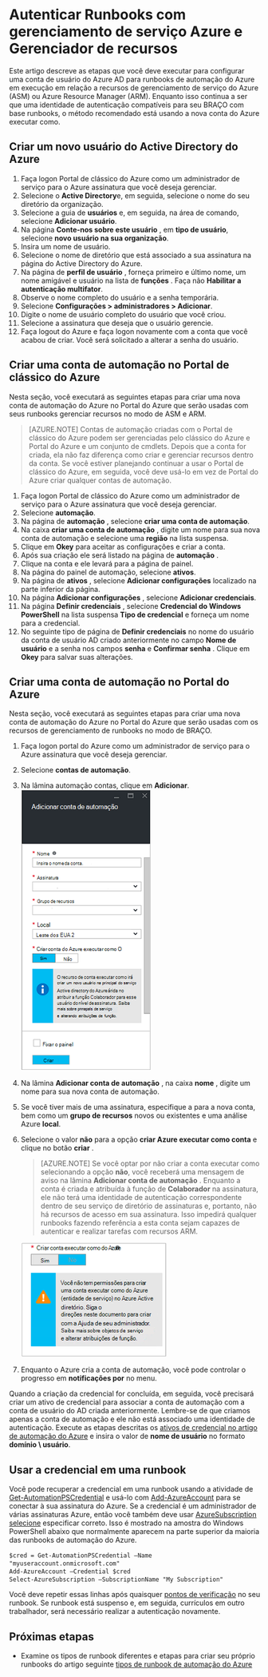 <properties
   pageTitle="Configurar conta de usuário do Azure AD | Microsoft Azure"
   description="Este artigo descreve como configurar credenciais de conta de usuário do Azure AD para runbooks na automação do Azure para autenticar BRAÇO e ASM."
   services="automation"
   documentationCenter=""
   authors="MGoedtel"
   manager="jwhit"
   editor="tysonn"
   keywords="conta de usuário do active directory do Azure usuário, azure serviço gerenciamento, azure ad" />
<tags
   ms.service="automation"
   ms.devlang="na"
   ms.topic="get-started-article"
   ms.tgt_pltfrm="na"
   ms.workload="infrastructure-services"
   ms.date="09/12/2016"
   ms.author="magoedte" />

# <a name="authenticate-runbooks-with-azure-service-management-and-resource-manager"></a>Autenticar Runbooks com gerenciamento de serviço Azure e Gerenciador de recursos

Este artigo descreve as etapas que você deve executar para configurar uma conta de usuário do Azure AD para runbooks de automação do Azure em execução em relação a recursos de gerenciamento de serviço do Azure (ASM) ou Azure Resource Manager (ARM).  Enquanto isso continua a ser que uma identidade de autenticação compatíveis para seu BRAÇO com base runbooks, o método recomendado está usando a nova conta do Azure executar como.       

## <a name="create-a-new-azure-active-directory-user"></a>Criar um novo usuário do Active Directory do Azure

1. Faça logon Portal de clássico do Azure como um administrador de serviço para o Azure assinatura que você deseja gerenciar.
2. Selecione o **Active Directory**e, em seguida, selecione o nome do seu diretório da organização.
3. Selecione a guia de **usuários** e, em seguida, na área de comando, selecione **Adicionar usuário**.
4. Na página **Conte-nos sobre este usuário** , em **tipo de usuário**, selecione **novo usuário na sua organização**.
5. Insira um nome de usuário.  
6. Selecione o nome de diretório que está associado a sua assinatura na página do Active Directory do Azure.
7. Na página de **perfil de usuário** , forneça primeiro e último nome, um nome amigável e usuário na lista de **funções** .  Faça não **Habilitar a autenticação multifator**.
8. Observe o nome completo do usuário e a senha temporária.
9. Selecione **Configurações > administradores > Adicionar**.
10. Digite o nome de usuário completo do usuário que você criou.
11. Selecione a assinatura que deseja que o usuário gerencie.
12. Faça logout do Azure e faça logon novamente com a conta que você acabou de criar. Você será solicitado a alterar a senha do usuário.


## <a name="create-an-automation-account-in-azure-classic-portal"></a>Criar uma conta de automação no Portal de clássico do Azure
Nesta seção, você executará as seguintes etapas para criar uma nova conta de automação do Azure no Portal do Azure que serão usadas com seus runbooks gerenciar recursos no modo de ASM e ARM.  

>[AZURE.NOTE] Contas de automação criadas com o Portal de clássico do Azure podem ser gerenciadas pelo clássico do Azure e Portal do Azure e um conjunto de cmdlets. Depois que a conta for criada, ela não faz diferença como criar e gerenciar recursos dentro da conta. Se você estiver planejando continuar a usar o Portal de clássico do Azure, em seguida, você deve usá-lo em vez de Portal do Azure criar qualquer contas de automação.


1. Faça logon Portal de clássico do Azure como um administrador de serviço para o Azure assinatura que você deseja gerenciar.
2. Selecione **automação**.
3. Na página de **automação** , selecione **criar uma conta de automação**.
4. Na caixa **criar uma conta de automação** , digite um nome para sua nova conta de automação e selecione uma **região** na lista suspensa.  
5. Clique em **Okey** para aceitar as configurações e criar a conta.
6. Após sua criação ele será listado na página de **automação** .
7. Clique na conta e ele levará para a página de painel.  
8. Na página do painel de automação, selecione **ativos**.
9. Na página de **ativos** , selecione **Adicionar configurações** localizado na parte inferior da página.
10. Na página **Adicionar configurações** , selecione **Adicionar credenciais**.
11. Na página **Definir credenciais** , selecione **Credencial do Windows PowerShell** na lista suspensa **Tipo de credencial** e forneça um nome para a credencial.
12. No seguinte tipo de página de **Definir credenciais** no nome do usuário da conta de usuário AD criado anteriormente no campo **Nome de usuário** e a senha nos campos **senha** e **Confirmar senha** . Clique em **Okey** para salvar suas alterações.

## <a name="create-an-automation-account-in-the-azure-portal"></a>Criar uma conta de automação no Portal do Azure

Nesta seção, você executará as seguintes etapas para criar uma nova conta de automação do Azure no Portal do Azure que serão usadas com os recursos de gerenciamento de runbooks no modo de BRAÇO.  

1. Faça logon portal do Azure como um administrador de serviço para o Azure assinatura que você deseja gerenciar.
2. Selecione **contas de automação**.
3. Na lâmina automação contas, clique em **Adicionar**.<br>![Adicionar conta de automação](media/automation-sec-configure-azure-runas-account/add-automation-acct-properties.png)
2. Na lâmina **Adicionar conta de automação** , na caixa **nome** , digite um nome para sua nova conta de automação.
5. Se você tiver mais de uma assinatura, especifique a para a nova conta, bem como um **grupo de recursos** novos ou existentes e uma análise Azure **local**.
3. Selecione o valor **não** para a opção **criar Azure executar como conta** e clique no botão **criar** .  

    >[AZURE.NOTE] Se você optar por não criar a conta executar como selecionando a opção **não**, você receberá uma mensagem de aviso na lâmina **Adicionar conta de automação** .  Enquanto a conta é criada e atribuída à função de **Colaborador** na assinatura, ele não terá uma identidade de autenticação correspondente dentro de seu serviço de diretório de assinaturas e, portanto, não há recursos de acesso em sua assinatura.  Isso impedirá qualquer runbooks fazendo referência a esta conta sejam capazes de autenticar e realizar tarefas com recursos ARM.

    ![Adicionar automação aviso de conta](media/automation-sec-configure-azure-runas-account/add-automation-acct-properties-error.png)

4. Enquanto o Azure cria a conta de automação, você pode controlar o progresso em **notificações por** no menu.

Quando a criação da credencial for concluída, em seguida, você precisará criar um ativo de credencial para associar a conta de automação com a conta de usuário do AD criada anteriormente.  Lembre-se de que criamos apenas a conta de automação e ele não está associado uma identidade de autenticação.  Execute as etapas descritas os [ativos de credencial no artigo de automação do Azure](../automation/automation-credentials.md#creating-a-new-credential) e insira o valor de **nome de usuário** no formato **domínio \ usuário**.

## <a name="use-the-credential-in-a-runbook"></a>Usar a credencial em uma runbook

Você pode recuperar a credencial em uma runbook usando a atividade de [Get-AutomationPSCredential](http://msdn.microsoft.com/library/dn940015.aspx) e usá-lo com [Add-AzureAccount](http://msdn.microsoft.com/library/azure/dn722528.aspx) para se conectar à sua assinatura do Azure. Se a credencial é um administrador de várias assinaturas Azure, então você também deve usar [AzureSubscription selecione](http://msdn.microsoft.com/library/dn495203.aspx) especificar correto. Isso é mostrado na amostra do Windows PowerShell abaixo que normalmente aparecem na parte superior da maioria das runbooks de automação do Azure.

    $cred = Get-AutomationPSCredential –Name "myuseraccount.onmicrosoft.com"
    Add-AzureAccount –Credential $cred
    Select-AzureSubscription –SubscriptionName "My Subscription"

Você deve repetir essas linhas após quaisquer [pontos de verificação](http://technet.microsoft.com/library/dn469257.aspx#bk_Checkpoints) no seu runbook. Se runbook está suspenso e, em seguida, currículos em outro trabalhador, será necessário realizar a autenticação novamente.

## <a name="next-steps"></a>Próximas etapas
* Examine os tipos de runbook diferentes e etapas para criar seu próprio runbooks do artigo seguinte [tipos de runbook de automação do Azure](../automation/automation-runbook-types.md)
